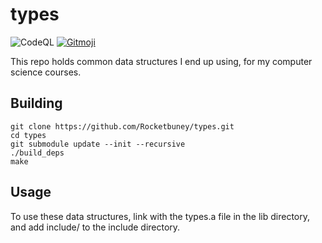 # types

![CodeQL](https://github.com/Rocketbuney/types/workflows/CodeQL/badge.svg)
<a href="https://gitmoji.carloscuesta.me">
		<img src="https://img.shields.io/badge/gitmoji-%20😜%20😍-FFDD67.svg?style=flat-square"
			 alt="Gitmoji">
</a>


This repo holds common data structures I end up using, for my computer science courses.

## Building
```
git clone https://github.com/Rocketbuney/types.git
cd types
git submodule update --init --recursive
./build_deps
make
```

## Usage
To use these data structures, link with the types.a file in the lib directory, and add include/ to the include directory.
